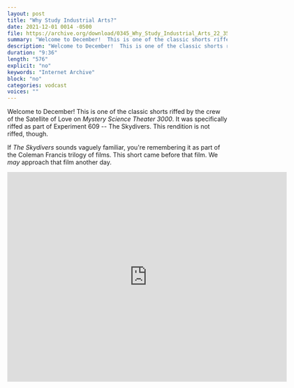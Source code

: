 ```yaml
---
layout: post
title: "Why Study Industrial Arts?"
date: 2021-12-01 0014 -0500
file: https://archive.org/download/0345_Why_Study_Industrial_Arts_22_35_38_00/0345_Why_Study_Industrial_Arts_22_35_38_00.m4v
summary: "Welcome to December!  This is one of the classic shorts riffed by the crew of the Satellite of Love on MST3K.  It was specifically riffed as part of Experiment 609 -- The Skydivers.  This rendition is not riffed, though."
description: "Welcome to December!  This is one of the classic shorts riffed by the crew of the Satellite of Love on MST3K.  It was specifically riffed as part of Experiment 609 -- The Skydivers.  This rendition is not riffed, though."
duration: "9:36"
length: "576"
explicit: "no" 
keywords: "Internet Archive"
block: "no" 
categories: vodcast
voices: ""
---
```


Welcome to December!  This is one of the classic shorts riffed by the crew of the Satellite of Love on *Mystery Science Theater 3000*.  It was specifically riffed as part of Experiment 609 -- The Skydivers.  This rendition is not riffed, though.

If *The Skydivers* sounds vaguely familiar, you're remembering it as part of the Coleman Francis trilogy of films.  This short came before that film.  We *may* approach that film another day.

<iframe src="https://archive.org/embed/0345_Why_Study_Industrial_Arts_22_35_38_00" width="640" height="480" frameborder="0" webkitallowfullscreen="true" mozallowfullscreen="true" allowfullscreen></iframe>
